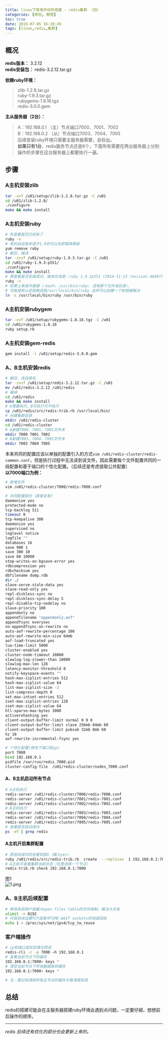```yaml
---
title: linux下常用中间件搭建 - redis集群 （四）
categories: [原创, 教程]
toc: true
date: 2019-07-05 16:28:49
tags: [linux,redis,集群]
---
```


## 概况
**redis版本：** 3.2.12  
**redis安装包：** redis-3.2.12.tar.gz  
<!--more-->
**依赖ruby环境：**  
> zlib-1.2.8.tar.gz  
> ruby-1.9.3.tar.gz  
> rubygems-1.8.16.tgz  
> redis-3.0.0.gem  

**主从服务器（2台）：**  
> A：192.168.0.1 （主）节点端口7000、7001、7002  
> B：192.168.0.2 （从）节点端口7003、7004、7005  
> 后续安装ruby环境只需要主服务器需要，会标出。  
**如果只有1台**，redis服务节点还是6个，下面所有需要在两台服务器上分别操作的步骤在这台服务器上都要执行一遍。



## 步骤
### A主机安装zlib

```bash
tar -xvf /u01/setup/zlib-1.2.8.tar.gz -C /u01
cd /u01/zlib-1.2.8/
./configure
make && make install
```


### A主机安装ruby


```bash
# 先查看是否已经有了
ruby -v
# 有的话且版本低于1.9的可以先卸载掉再装
yum remove ruby
# 解压、编译
tar -zxvf /u01/setup/ruby-1.9.3.tar.gz -C /u01
cd /u01/ruby-1.9.3-p551/
./configure
make && make install
# 再查看是否安装成功，版本应该是：ruby 1.9.3p551 (2014-11-13 revision 48407) [x86_64-linux]
ruby -v
# 如果上条指令报错（-bash: /usr/bin/ruby: 没有那个文件或目录），
# 可能是默认安装路径是/usr/local/bin/ruby 这样可以创建一个软链接解决
ln -s /usr/local/bin/ruby /usr/bin/ruby

```
### A主机安装rubygem

```bash
tar -xvf /u01/setup/rubygems-1.8.16.tgz -C /u01
cd /u01/rubygems-1.8.16
ruby setup.rb
```

### A主机安装gem-redis

```bash
gem install -l /u01/setup/redis-3.0.0.gem
```

### A、B主机安装redis
 

```bash
# 解压、改目录名
tar -zxvf /u01/setup/redis-3.2.12.tar.gz -C /u01
mv /u01/redis-3.2.12 /u01/redis
# 编译
cd /u01/redis
make && make install
# A需要执行、B可执行可不执行
cp /u01/redis/src/redis-trib.rb /usr/local/bin/
# 创建集群目录
mkdir /u01/redis-cluster
cd /u01/redis-cluster
# A新建7000、7001、7002文件夹
mkdir 7000 7001 7002
# B新建7003、7004、7005文件夹
mkdir 7003 7004 7005
```

本来共同的配置应该以单独的配置引入的方式`vim /u01/redis-cluster/redis-common.conf`，但是执行过程中无法读到该文件，因此需要每个文件配置共同的一段配置和基于端口的个性化配置。（后续还是考虑提取公共配置）  
**以7000端口为例：**
```bash
# 新增文件
vim /u01/redis-cluster/7000/redis-7000.conf

# 共同配置部分（直接复制）
daemonize yes
protected-mode no
tcp-backlog 511
timeout 0
tcp-keepalive 300
daemonize yes
supervised no
loglevel notice
logfile ""
databases 16
save 900 1
save 300 10
save 60 10000
stop-writes-on-bgsave-error yes
rdbcompression yes
rdbchecksum yes
dbfilename dump.rdb
dir ./
slave-serve-stale-data yes
slave-read-only yes
repl-diskless-sync no
repl-diskless-sync-delay 5
repl-disable-tcp-nodelay no
slave-priority 100
appendonly no
appendfilename "appendonly.aof"
appendfsync everysec
no-appendfsync-on-rewrite no
auto-aof-rewrite-percentage 100
auto-aof-rewrite-min-size 64mb
aof-load-truncated yes
lua-time-limit 5000
cluster-enabled yes
cluster-node-timeout 10000
slowlog-log-slower-than 10000
slowlog-max-len 128
latency-monitor-threshold 0
notify-keyspace-events ""
hash-max-ziplist-entries 512
hash-max-ziplist-value 64
list-max-ziplist-size -2
list-compress-depth 0
set-max-intset-entries 512
zset-max-ziplist-entries 128
zset-max-ziplist-value 64
hll-sparse-max-bytes 3000
activerehashing yes
client-output-buffer-limit normal 0 0 0
client-output-buffer-limit slave 256mb 64mb 60
client-output-buffer-limit pubsub 32mb 8mb 60
hz 10
aof-rewrite-incremental-fsync yes

# 个性化配置(修改下端口和ip)
port 7000
bind 192.168.0.1
pidfile /var/run/redis_7000.pid
cluster-config-file  /u01/redis-cluster/nodes_7000.conf
```

#### A、B主机启动所有节点

```bash
# A主机执行
redis-server /u01/redis-cluster/7000/redis-7000.conf
redis-server /u01/redis-cluster/7001/redis-7001.conf
redis-server /u01/redis-cluster/7002/redis-7002.conf
# B主机执行
redis-server /u01/redis-cluster/7003/redis-7003.conf
redis-server /u01/redis-cluster/7004/redis-7004.conf
redis-server /u01/redis-cluster/7005/redis-7005.conf
# 查看是否启动成功
ps -ef | grep redis
```

#### A主机开启集群配置

```bash
# 若启动成功则会看到图1（输入yes)
ruby /u01/redis/src/redis-trib.rb  create  --replicas  1 192.168.0.1:7000 192.168.0.1:7001 192.168.0.1:7002 192.168.0.2:7003 192.168.0.2:7004 192.168.0.2:7005
# A主机可查看集群当前状态（任意选择一个节点）
redis-trib.rb check 192.168.0.1:7000
```
图1  
![1.png](https://i.loli.net/2019/07/05/5d1f16c938e0e79458.png)








### A、B主机后续配置
```bash
# 修改系统用户级最大open files table的文件限制，解决大并发
ulimit -n 8192
# 开启系统设置TCP连接中TIME-WAIT sockets的快速回收
echo 1 > /proc/sys/net/ipv4/tcp_tw_reuse
```

### 客户端操作

```bash
# ip和端口视实际情况而定
redis-cli -c -p 7000 –h 192.168.0.1
# 查看当前节点下的缓存
192.168.0.1:7000> keys *
# 清空当前节点下所有数据库的缓存
192.168.0.1:7000> keys *

# 注：需分别清除所有主节点的缓存才算清理完成
```


## 总结
redis的搭建可能会在主服务器搭建ruby环境会遇到点问题，一定要仔细，想想前后操作的顺序。

----
*redis 后续还有优化的部分也会更新上来的。*
